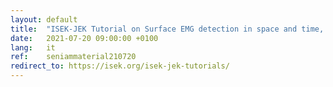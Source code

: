 ```yaml
---
layout: default
title:  "ISEK-JEK Tutorial on Surface EMG detection in space and time, conditioning and pre-processing. Martedì 20 Luglio 2021 Solo per i Soci ISEK."
date:   2021-07-20 09:00:00 +0100
lang:   it
ref:    seniammaterial210720
redirect_to: https://isek.org/isek-jek-tutorials/
---
```



